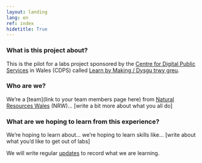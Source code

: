 ```yaml
---
layout: landing
lang: en
ref: index
hidetitle: True
---
```


### What is this project about?

This is the pilot for a labs project sponsored by the [Centre for Digital Public Services](https://digitalpublicservices.gov.wales/) in Wales (CDPS) called [Learn by Making / Dysgu trwy greu](https://learnbymaking.wales/en/).

### Who are we?

We’re a [team](link to your team members page here) from [Natural Resources Wales](https://naturalresources.wales/?lang=en) (NRW)... [write a bit more about what you all do]

### What are we hoping to learn from this experience?

We’re hoping to learn about… we’re hoping to learn skills like… [write about what you’d like to get out of labs]

We will write regular [updates](/en/updates) to record what we are learning.
